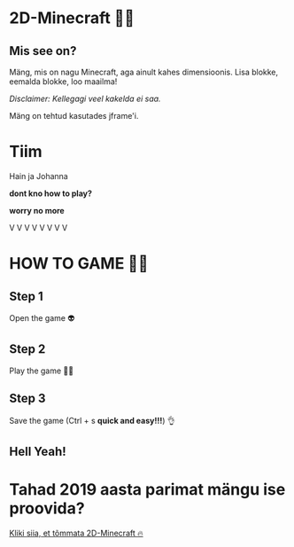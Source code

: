 # 2D-Minecraft 🧙‍♂️
## Mis see on?
Mäng, mis on nagu Minecraft, aga ainult kahes dimensioonis. Lisa blokke, eemalda blokke, loo maailma!

*Disclaimer: Kellegagi veel kakelda ei saa.*

Mäng on tehtud kasutades jframe'i.
# Tiim
Hain ja Johanna

**dont kno how to play?**

**worry no more**

V V V V V V V V
# HOW TO GAME 🧙‍♂️
## Step 1
Open the game 👽
## Step 2
Play the game 💪🏽
## Step 3
Save the game (Ctrl + s **quick and easy!!!**) 👌
## Hell Yeah!

# Tahad 2019 aasta parimat mängu ise proovida?
[Kliki siia, et tõmmata 2D-Minecraft 🔥](http://bit.ly/2D-Minecraft "Kliki siia, et tõmmata 2D-Minecraft")
